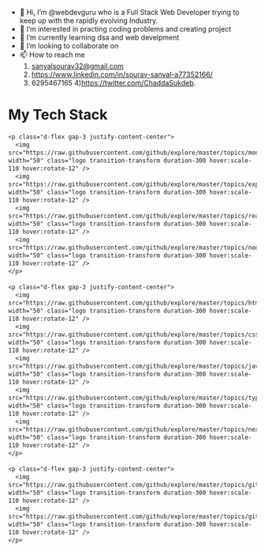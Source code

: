- 👋 Hi, I’m @webdevguru  who is a Full Stack Web Developer trying to keep up with the rapidly evolving Industry.
- 👀 I’m interested in practing coding problems and creating project
- 🌱 I’m currently learning dsa and web develpment
- 💞️ I’m looking to collaborate on  
- 📫 How to reach me
   1) sanyalsourav32@gmail.com
   2) https://www.linkedin.com/in/sourav-sanyal-a77352166/
   3) 6295467165
   4)https://twitter.com/ChaddaSukdeb.

<!---
webdevguru/webdevguru is a ✨ special ✨ repository because its `README.md` (this file) appears on your GitHub profile.
You can click the Preview link to take a look at your changes.
--->
<!DOCTYPE html>
<html lang="en">
<head>
  <meta charset="UTF-8">
  <meta name="viewport" content="width=device-width, initial-scale=1.0">
  <title>Tech Stack</title>

  <!-- Bootstrap CSS CDN -->
  <link href="https://cdn.jsdelivr.net/npm/bootstrap@5.3.0-alpha1/dist/css/bootstrap.min.css" rel="stylesheet">

  <!-- Tailwind CSS CDN -->
  <link href="https://cdn.jsdelivr.net/npm/tailwindcss@2.1.2/dist/tailwind.min.css" rel="stylesheet">

  <!-- Custom CSS for Hover and Click Animations -->
  <style>
    .logo {
      transition: transform 0.3s ease-in-out; /* Smooth transition for scaling */
    }

    .logo:active {
      transform: scale(1.5); /* Grow the logo when clicked */
    }

    .logo:hover {
      transform: scale(1.1) rotate(12deg); /* Grow and rotate on hover */
    }
  </style>
</head>
<body>
  <div class="container my-5">
    <h1 class="text-center">My Tech Stack</h1>
    
    <p class="d-flex gap-3 justify-content-center">
      <img src="https://raw.githubusercontent.com/github/explore/master/topics/mongodb/mongodb.png" width="50" class="logo transition-transform duration-300 hover:scale-110 hover:rotate-12" />
      <img src="https://raw.githubusercontent.com/github/explore/master/topics/express/express.png" width="50" class="logo transition-transform duration-300 hover:scale-110 hover:rotate-12" />
      <img src="https://raw.githubusercontent.com/github/explore/master/topics/react/react.png" width="50" class="logo transition-transform duration-300 hover:scale-110 hover:rotate-12" />
      <img src="https://raw.githubusercontent.com/github/explore/master/topics/nodejs/nodejs.png" width="50" class="logo transition-transform duration-300 hover:scale-110 hover:rotate-12" />
    </p>

    <p class="d-flex gap-3 justify-content-center">
      <img src="https://raw.githubusercontent.com/github/explore/master/topics/html/html.png" width="50" class="logo transition-transform duration-300 hover:scale-110 hover:rotate-12" />
      <img src="https://raw.githubusercontent.com/github/explore/master/topics/css/css.png" width="50" class="logo transition-transform duration-300 hover:scale-110 hover:rotate-12" />
      <img src="https://raw.githubusercontent.com/github/explore/master/topics/javascript/javascript.png" width="50" class="logo transition-transform duration-300 hover:scale-110 hover:rotate-12" />
      <img src="https://raw.githubusercontent.com/github/explore/master/topics/typescript/typescript.png" width="50" class="logo transition-transform duration-300 hover:scale-110 hover:rotate-12" />
      <img src="https://raw.githubusercontent.com/github/explore/master/topics/nextjs/nextjs.png" width="50" class="logo transition-transform duration-300 hover:scale-110 hover:rotate-12" />
    </p>

    <p class="d-flex gap-3 justify-content-center">
      <img src="https://raw.githubusercontent.com/github/explore/master/topics/git/git.png" width="50" class="logo transition-transform duration-300 hover:scale-110 hover:rotate-12" />
      <img src="https://raw.githubusercontent.com/github/explore/master/topics/github/github.png" width="50" class="logo transition-transform duration-300 hover:scale-110 hover:rotate-12" />
    </p>
  </div>
</body>
</html>

